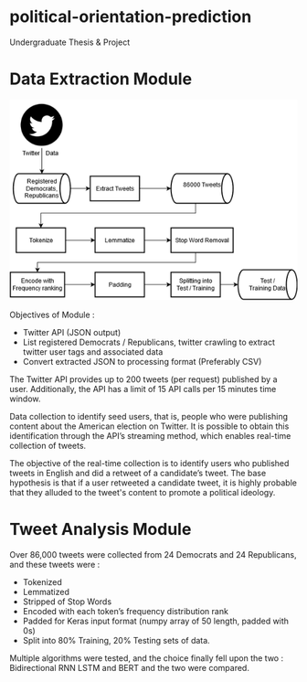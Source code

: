 # political-orientation-prediction
Undergraduate Thesis & Project

# Data Extraction Module

![Alt text](Data_Extraction_Module.png?raw=true "Data_Extraction_Module")

Objectives of Module : 

- Twitter API (JSON output)
- List registered Democrats / Republicans, twitter crawling to extract twitter user tags and associated data
- Convert extracted JSON to processing format (Preferably CSV)

The Twitter API provides up to 200 tweets (per request) published by a user. Additionally, the API has a limit of 15 API calls per 15 minutes time window. 


Data collection to identify seed users, that is, people who were publishing content about the American election on Twitter. It is possible to obtain this identification through the API’s streaming method, which enables real-time collection of tweets. 


The objective of the real-time collection is to identify users who published tweets in English and did a retweet of a candidate’s tweet. The base hypothesis is that if a user retweeted a candidate tweet, it is highly probable that they alluded to the tweet's content to promote a political ideology.

# Tweet Analysis Module

Over 86,000 tweets were collected from 24 Democrats and 24 Republicans, and these tweets were :

- Tokenized
- Lemmatized
- Stripped of Stop Words
- Encoded with each token’s frequency distribution rank
- Padded for Keras input format (numpy array of 50 length, padded with 0s)
- Split into 80% Training, 20% Testing sets of data. 

Multiple algorithms were tested, and the choice finally fell upon the two : Bidirectional RNN LSTM and BERT and the two were compared.
